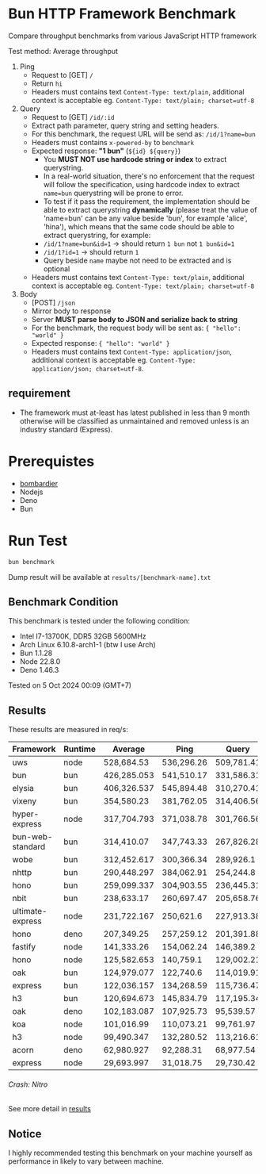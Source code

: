 # Bun HTTP Framework Benchmark

Compare throughput benchmarks from various JavaScript HTTP framework

Test method: Average throughput

1. Ping
    - Request to [GET] `/`
    - Return `hi`
    - Headers must contains text `Content-Type: text/plain`, additional context is acceptable eg. `Content-Type: text/plain; charset=utf-8`
2. Query
    - Request to [GET] `/id/:id`
    - Extract path parameter, query string and setting headers.
    - For this benchmark, the request URL will be send as: `/id/1?name=bun`
    - Headers must contains `x-powered-by` to `benchmark`
    - Expected response: **"1 bun"** (`${id} ${query}`)
        - You **MUST NOT use hardcode string or index** to extract querystring.
        - In a real-world situation, there's no enforcement that the request will follow the specification, using hardcode index to extract `name=bun` querystring will be prone to error.
        - To test if it pass the requirement, the implementation should be able to extract querystring **dynamically** (please treat the value of 'name=bun' can be any value beside 'bun', for example 'alice', 'hina'), which means that the same code should be able to extract querystring, for example:
        - `/id/1?name=bun&id=1` -> should return `1 bun` not `1 bun&id=1`
        - `/id/1?id=1` -> should return `1 `
        - Query beside `name` maybe not need to be extracted and is optional
    - Headers must contains text `Content-Type: text/plain`, additional context is acceptable eg. `Content-Type: text/plain; charset=utf-8`
3. Body
    - [POST] `/json`
    - Mirror body to response
    - Server **MUST parse body to JSON and serialize back to string**
    - For the benchmark, the request body will be sent as: `{ "hello": "world" }`
    - Expected response: `{ "hello": "world" }`
    - Headers must contains text `Content-Type: application/json`, additional context is acceptable eg. `Content-Type: application/json; charset=utf-8`.

## requirement

-   The framework must at-least has latest published in less than 9 month otherwise will be classified as unmaintained and removed unless is an industry standard (Express).

# Prerequistes

-   [bombardier](https://github.com/codesenberg/bombardier)
-   Nodejs
-   Deno
-   Bun

# Run Test

```typescript
bun benchmark
```

Dump result will be available at `results/[benchmark-name].txt`

## Benchmark Condition

This benchmark is tested under the following condition:

-   Intel I7-13700K, DDR5 32GB 5600MHz
-   Arch Linux 6.10.8-arch1-1 (btw I use Arch)
-   Bun 1.1.28
-   Node 22.8.0
-   Deno 1.46.3

Tested on 5 Oct 2024 00:09 (GMT+7)

## Results

These results are measured in req/s:

|  Framework       | Runtime | Average | Ping       | Query      | Body       |
| ---------------- | ------- | ------- | ---------- | ---------- | ---------- |
| uws | node | 528,684.53 | 536,296.26 | 509,781.41 | 539,975.92 |
| bun | bun | 426,285.053 | 541,510.17 | 331,586.31 | 405,758.68 |
| elysia | bun | 406,326.537 | 545,894.48 | 310,270.41 | 362,814.72 |
| vixeny | bun | 354,580.23 | 381,762.05 | 314,406.56 | 367,572.08 |
| hyper-express | node | 317,704.793 | 371,038.78 | 301,766.56 | 280,309.04 |
| bun-web-standard | bun | 314,410.07 | 347,743.33 | 267,826.28 | 327,660.6 |
| wobe | bun | 312,452.617 | 300,366.34 | 289,926.1 | 347,065.41 |
| nhttp | bun | 290,448.297 | 384,062.91 | 254,244.8 | 233,037.18 |
| hono | bun | 259,099.337 | 304,903.55 | 236,445.31 | 235,949.15 |
| nbit | bun | 238,633.17 | 260,697.47 | 205,658.76 | 249,543.28 |
| ultimate-express | node | 231,722.167 | 250,621.6 | 227,913.38 | 216,631.52 |
| hono | deno | 207,349.25 | 257,259.12 | 201,391.88 | 163,396.75 |
| fastify | node | 141,333.26 | 154,062.24 | 146,389.2 | 123,548.34 |
| hono | node | 125,582.653 | 140,759.1 | 129,002.21 | 106,986.65 |
| oak | bun | 124,979.077 | 122,740.6 | 114,019.91 | 138,176.72 |
| express | bun | 122,036.157 | 134,268.59 | 115,736.47 | 116,103.41 |
| h3 | bun | 120,694.673 | 145,834.79 | 117,195.34 | 99,053.89 |
| oak | deno | 102,183.087 | 107,925.73 | 95,539.57 | 103,083.96 |
| koa | node | 101,016.99 | 110,073.21 | 99,761.97 | 93,215.79 |
| h3 | node | 99,490.347 | 132,280.52 | 113,216.61 | 52,973.91 |
| acorn | deno | 62,980.927 | 92,288.31 | 68,977.54 | 27,676.93 |
| express | node | 29,693.997 | 31,018.75 | 29,730.42 | 28,332.82 |

###### Crash: Nitro

See more detail in [results](https://github.com/SaltyAom/bun-http-framework-benchmark/tree/main/results)

## Notice

I highly recommended testing this benchmark on your machine yourself as performance in likely to vary between machine.
